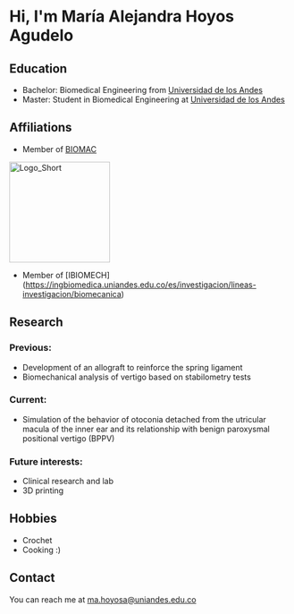 # Hi, I'm María Alejandra Hoyos Agudelo

<!-- A short sentence that can  describe who you are -->

<!-- All of your education background -->
## Education

- Bachelor: Biomedical Engineering from [Universidad de los Andes](https://uniandes.edu.co/)
- Master: Student in Biomedical Engineering at [Universidad de los Andes](https://uniandes.edu.co/)

<!-- While BIOMAC is our common group, the collaboration between groups and affiliations are encourage -->
## Affiliations

- Member of [BIOMAC](https://github.com/biomac-lab)


<img width="180" alt="Logo_Short" src="https://user-images.githubusercontent.com/73041689/218108873-dd5daaaa-2874-43d3-a089-8403dda3e18f.png">

- Member of [IBIOMECH] (https://ingbiomedica.uniandes.edu.co/es/investigacion/lineas-investigacion/biomecanica)


<!-- Showing what you work on, lets other collaborate with you -->
## Research

### Previous:

- Development of an allograft to reinforce the spring ligament
- Biomechanical analysis of vertigo based on stabilometry tests

### Current:

- Simulation of the behavior of otoconia detached from the utricular macula of the inner ear and its relationship with benign paroxysmal positional vertigo (BPPV)

<!-- Topics that you haven't research yet but are intriguing to you -->
### Future interests:

- Clinical research and lab
- 3D printing


<!-- Because we are humans before researchers -->
## Hobbies

- Crochet
- Cooking :)


## Contact

You can reach me at <ma.hoyosa@uniandes.edu.co>

